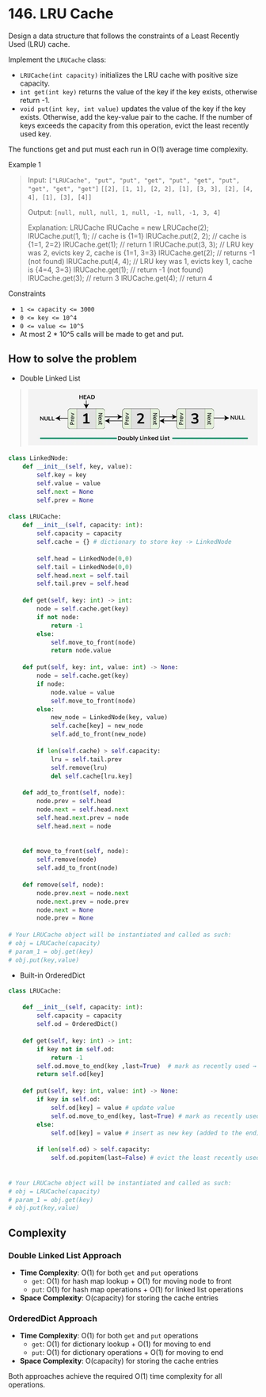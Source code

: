 # 146. LRU Cache
<Badge type="warning" text="Medium" />[<Badge type="info" text="LeetCode" />](https://leetcode.com/problems/lru-cache/)

Design a data structure that follows the constraints of a Least Recently Used (LRU) cache.

Implement the `LRUCache` class:
- `LRUCache(int capacity)` initializes the LRU cache with positive size capacity.
- `int get(int key)` returns the value of the key if the key exists, otherwise return -1.
- `void put(int key, int value)` updates the value of the key if the key exists. Otherwise, add the key-value pair to the cache. If the number of keys exceeds the capacity from this operation, evict the least recently used key.

The functions get and put must each run in O(1) average time complexity.

Example 1
> Input: `["LRUCache", "put", "put", "get", "put", "get", "put", "get", "get", "get"]`
> `[[2], [1, 1], [2, 2], [1], [3, 3], [2], [4, 4], [1], [3], [4]]`
>
> Output: `[null, null, null, 1, null, -1, null, -1, 3, 4]`
>
> Explanation: 
> LRUCache lRUCache = new LRUCache(2);
> lRUCache.put(1, 1); // cache is {1=1}
> lRUCache.put(2, 2); // cache is {1=1, 2=2}
> lRUCache.get(1);    // return 1
> lRUCache.put(3, 3); // LRU key was 2, evicts key 2, cache is {1=1, 3=3}
> lRUCache.get(2);    // returns -1 (not found)
> lRUCache.put(4, 4); // LRU key was 1, evicts key 1, cache is {4=4, 3=3}
> lRUCache.get(1);    // return -1 (not found)
> lRUCache.get(3);    // return 3
> lRUCache.get(4);    // return 4

Constraints
- `1 <= capacity <= 3000`
- `0 <= key <= 10^4`
- `0 <= value <= 10^5`
- At most 2 * 10^5 calls will be made to get and put.

## How to solve the problem

- Double Linked List

> ![146. LRU Cache](../images/146.jpg)

```python
class LinkedNode:
    def __init__(self, key, value):
        self.key = key
        self.value = value
        self.next = None
        self.prev = None

class LRUCache:
    def __init__(self, capacity: int):
        self.capacity = capacity
        self.cache = {} # dictionary to store key -> LinkedNode

        self.head = LinkedNode(0,0)
        self.tail = LinkedNode(0,0)
        self.head.next = self.tail
        self.tail.prev = self.head

    def get(self, key: int) -> int:
        node = self.cache.get(key)
        if not node:
            return -1
        else:
            self.move_to_front(node) 
            return node.value

    def put(self, key: int, value: int) -> None:
        node = self.cache.get(key)
        if node:
            node.value = value
            self.move_to_front(node)
        else:
            new_node = LinkedNode(key, value)
            self.cache[key] = new_node
            self.add_to_front(new_node)

        if len(self.cache) > self.capacity:
            lru = self.tail.prev
            self.remove(lru)
            del self.cache[lru.key]
    
    def add_to_front(self, node):
        node.prev = self.head
        node.next = self.head.next
        self.head.next.prev = node
        self.head.next = node


    def move_to_front(self, node):
        self.remove(node)
        self.add_to_front(node)

    def remove(self, node):
        node.prev.next = node.next 
        node.next.prev = node.prev
        node.next = None
        node.prev = None

# Your LRUCache object will be instantiated and called as such:
# obj = LRUCache(capacity)
# param_1 = obj.get(key)
# obj.put(key,value)
```

- Built-in OrderedDict

```python
class LRUCache:

    def __init__(self, capacity: int):
        self.capacity = capacity
        self.od = OrderedDict()

    def get(self, key: int) -> int:
        if key not in self.od:
            return -1
        self.od.move_to_end(key ,last=True)  # mark as recently used → move to the end
        return self.od[key]

    def put(self, key: int, value: int) -> None:
        if key in self.od:
            self.od[key] = value # update value
            self.od.move_to_end(key, last=True) # mark as recently used → move to the end
        else:
            self.od[key] = value # insert as new key (added to the end), same as update

        if len(self.od) > self.capacity:
            self.od.popitem(last=False) # evict the least recently used (from the left)


# Your LRUCache object will be instantiated and called as such:
# obj = LRUCache(capacity)
# param_1 = obj.get(key)
# obj.put(key,value)
```

## Complexity

### Double Linked List Approach
- **Time Complexity**: O(1) for both `get` and `put` operations
  - `get`: O(1) for hash map lookup + O(1) for moving node to front
  - `put`: O(1) for hash map operations + O(1) for linked list operations
- **Space Complexity**: O(capacity) for storing the cache entries

### OrderedDict Approach  
- **Time Complexity**: O(1) for both `get` and `put` operations
  - `get`: O(1) for dictionary lookup + O(1) for moving to end
  - `put`: O(1) for dictionary operations + O(1) for moving to end
- **Space Complexity**: O(capacity) for storing the cache entries

Both approaches achieve the required O(1) time complexity for all operations.


